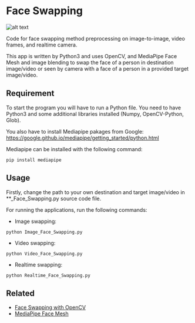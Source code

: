 # Face Swapping
![alt text](https://github.com/htuannn/Face-Swapping/blob/f94eb91dd1be28bf02bd557fffed32cf1d2e918d/samples.png "Samples")

Code for face swapping method preprocessing on image-to-image, video frames, and realtime camera. 

This app is written by Python3 and uses OpenCV, and MediaPipe Face Mesh and image blending to swap the face of a person in destination image/video or seen by camera with a face of a person in a provided target image/video.

## Requirement
To start the program you will have to run a Python file. You need to have Python3 and some additional libraries installed (Numpy, OpenCV-Python, Glob). 

You also have to install Mediapipe pakages from Google: https://google.github.io/mediapipe/getting_started/python.html

Mediapipe can be installed with the following command: 
```
pip install mediapipe
```

## Usage
Firstly, change the path to your own destination and target image/video in **_Face_Swapping.py source code file. 

For running the applications, run the following commands:
- Image swapping: 
```
python Image_Face_Swapping.py
```
- Video swapping: 
```
python Video_Face_Swapping.py
```
- Realtime swapping: 
```
python Realtime_Face_Swapping.py
```

## Related
- [Face Swapping with OpenCV](https://pysource.com/2019/05/28/face-swapping-explained-in-8-steps-opencv-with-python/)
- [MediaPipe Face Mesh](https://google.github.io/mediapipe/solutions/face_mesh.html)
